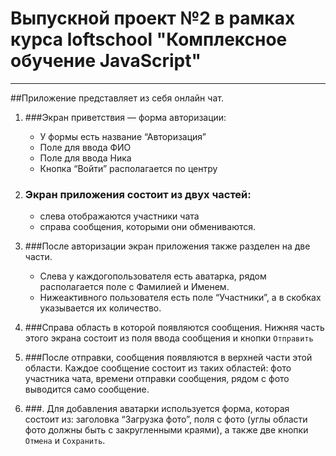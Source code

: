 # Выпускной проект №2 в рамках курса loftschool "Комплексное обучение JavaScript"
***
##Приложение представляет из себя онлайн чат.

1. ###Экран приветствия — форма авторизации:

    + У формы есть название “Авторизация”
    + Поле для ввода ФИО
    + Поле для ввода Ника
    + Кнопка “Войти” располагается по центру
2. ### Экран приложения состоит из двух частей:
    + слева отображаются участники чата
    + справа сообщения, которыми они обмениваются.
3. ###После авторизации экран приложения также разделен на две части.
    * Слева у каждогопользователя есть аватарка, рядом располагается поле с Фамилией и Именем.
    * Нижеактивного пользователя есть поле “Участники”, а в скобках указывается их количество.
    
4. ###Справа область в которой появляются сообщения. Нижняя часть этого экрана состоит из поля ввода сообщения и кнопки `Отправить`

5. ###После отправки, сообщения появляются в верхней части этой области. Каждое сообщение состоит из таких областей: фото участника чата, времени отправки сообщения, рядом с фото выводится само сообщение.
6. ###. Для добавления аватарки используется форма, которая состоит из: заголовка “Загрузка фото”, поля с фото (углы области фото должны быть с закругленными краями), а также две кнопки `Отмена` и `Сохранить`.
